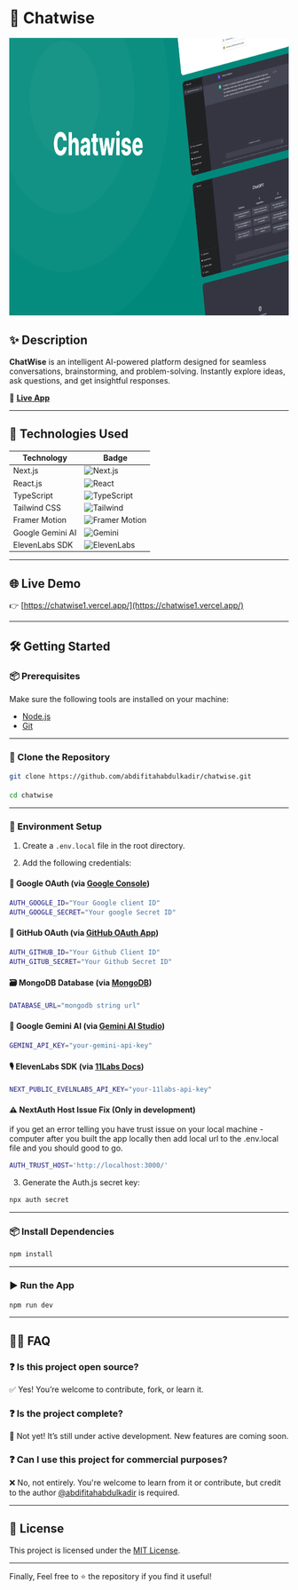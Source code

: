 # 🧠 Chatwise

<p align="center">
  <img src="https://github.com/abdifitahabdulkadir/chatwise/blob/main/chatwise.png" alt="Chatwise Screenshot" width="100%" height="500px" />
</p>

## ✨ Description

**ChatWise** is an intelligent AI-powered platform designed for seamless conversations, brainstorming, and problem-solving. Instantly explore ideas, ask questions, and get insightful responses.

🔗 [**Live App**](https://chatwise1.vercel.app/)

---

## 🚀 Technologies Used

| Technology       | Badge                                                                                                                  |
| ---------------- | ---------------------------------------------------------------------------------------------------------------------- |
| Next.js          | ![Next.js](https://img.shields.io/npm/v/next?style=for-the-badge&label=Next.js&color=black)                            |
| React.js         | ![React](https://img.shields.io/npm/v/react?style=for-the-badge&label=React.js&color=black)                            |
| TypeScript       | ![TypeScript](https://img.shields.io/npm/v/typescript?style=for-the-badge&label=TypeScript&color=black)                |
| Tailwind CSS     | ![Tailwind](https://img.shields.io/npm/v/tailwindcss?style=for-the-badge&label=TailwindCSS&color=black)                |
| Framer Motion    | ![Framer Motion](https://img.shields.io/npm/v/framer-motion?style=for-the-badge&label=Framer%20Motion&color=black)     |
| Google Gemini AI | ![Gemini](https://img.shields.io/npm/v/%40google%2Fgenerative-ai?style=for-the-badge&label=Google%20Gemini&color=blue) |
| ElevenLabs SDK   | ![ElevenLabs](https://img.shields.io/npm/v/%4011labs%2Freact?style=for-the-badge&label=ElevenLabs%20SDK&color=blue)    |

---

## 🌐 Live Demo

👉 [https://chatwise1.vercel.app/](https://chatwise1.vercel.app/)

---

## 🛠️ Getting Started

### 📦 Prerequisites

Make sure the following tools are installed on your machine:

- [Node.js](https://nodejs.org/en/download/)
- [Git](https://git-scm.com/downloads)

---

### 📁 Clone the Repository

```bash
git clone https://github.com/abdifitahabdulkadir/chatwise.git

cd chatwise
```

---

### 🔐 Environment Setup

1. Create a `.env.local` file in the root directory.

2. Add the following credentials:

#### 🔑 Google OAuth (via [Google Console](https://console.cloud.google.com/apis))

```bash
AUTH_GOOGLE_ID="Your Google client ID"
AUTH_GOOGLE_SECRET="Your google Secret ID"
```

#### 🔑 GitHub OAuth (via [GitHub OAuth App](https://docs.github.com/en/apps/oauth-apps))

```bash
AUTH_GITHUB_ID="Your Github Client ID"
AUTH_GITUB_SECRET="Your Github Secret ID"
```

#### 🗃️ MongoDB Database (via [MongoDB](https://www.mongodb.com/))

```bash
DATABASE_URL="mongodb string url"
```

#### 🧠 Google Gemini AI (via [Gemini AI Studio](https://aistudio.google.com/apikey))

```bash
GEMINI_API_KEY="your-gemini-api-key"
```

#### 🎙️ ElevenLabs SDK (via [11Labs Docs](https://elevenlabs.io/docs/conversational-ai/libraries/react))

```bash
NEXT_PUBLIC_EVELNLABS_API_KEY="your-11labs-api-key"
```

#### ⚠️ NextAuth Host Issue Fix (Only in development)

if you get an error telling you have trust issue on your local machine -computer after you built the app locally then add local url to the .env.local file and you should good to go.

```bash
AUTH_TRUST_HOST='http://localhost:3000/'
```

3. Generate the Auth.js secret key:

```bash
npx auth secret
```

---

### 📦 Install Dependencies

```bash
npm install
```

---

### ▶️ Run the App

```bash
npm run dev
```

---

## 🙋‍♂️ FAQ

### ❓ Is this project open source?

✅ Yes! You’re welcome to contribute, fork, or learn it.

### ❓ Is the project complete?

🚧 Not yet! It’s still under active development. New features are coming soon.

### ❓ Can I use this project for commercial purposes?

❌ No, not entirely. You're welcome to learn from it or contribute, but credit to the author [@abdifitahabdulkadir](https://github.com/abdifitahabdulkadir) is required.

---

## 📄 License

This project is licensed under the [MIT License](LICENSE).

---

Finally, Feel free to ⭐️ the repository if you find it useful!
